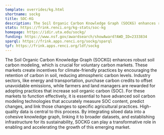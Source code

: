 ```yaml
---
template: overrides/kg.html
shortname: sockg
title: SOC-KG
description: The Soil Organic Carbon Knowledge Graph (SOCKG) enhances robust soil carbon modeling, which is crucial for voluntary carbon markets. 
stats: https://frink.renci.org/kg-stats/soc-kg
homepage: https://idir.uta.edu/sockg/
funding: https://www.nsf.gov/awardsearch/showAward?AWD_ID=2333834
sparql: https://frink.apps.renci.org/sockg/sparql
tpf: https://frink.apps.renci.org/ldf/sockg
---
```

The Soil Organic Carbon Knowledge Graph (SOCKG) enhances robust soil carbon modeling, which is crucial for voluntary carbon markets. These markets create incentives for climate-friendly practices by encouraging the retention of carbon in soil, reducing atmospheric carbon levels. Industry sectors, like energy and transportation, purchase carbon credits to offset unavoidable emissions, while farmers and land managers are rewarded for adopting practices that increase soil organic carbon (SOC). For these markets to function effectively, it is essential to have advanced soil carbon modeling technologies that accurately measure SOC content, predict changes, and link those changes to specific agricultural practices. High-quality data is central to this process. By integrating siloed data into a cohesive knowledge graph, linking it to broader datasets, and establishing infrastructure for its sustainability, SOCKG can play a transformative role in enabling and accelerating the growth of this emerging market.

